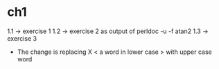 # ch1

1.1 -> exercise 1
1.2 -> exercise 2 as output of perldoc -u -f atan2
1.3 -> exercise 3
+ The change is replacing X < a word in lower case > with upper case word
